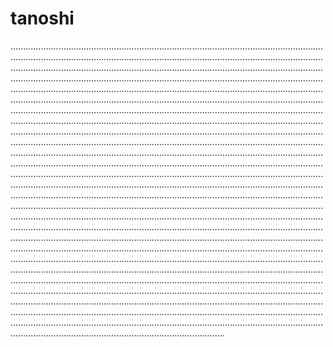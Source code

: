 # tanoshi

.........................................................................................................................................................................................................................................................................................................................................................................................................................................................................................................................................................................................................................................................................................................................................................................................................................................................................................................................................................................................................................................................................................................................................................................................................................................................................................................................................................................................................................................................................................................................................................................................................................................................................................................................................................................................................................................................................................................................................................................................................................................................................................................................................................................................................................................................................................................................................................................................................................................................................................................................................................................................................................................................................................................................................................................................................................................................................................................................................................................................................................................................................................................................................................................................................................................................................................................................................................................................................................................................................................................................................................................